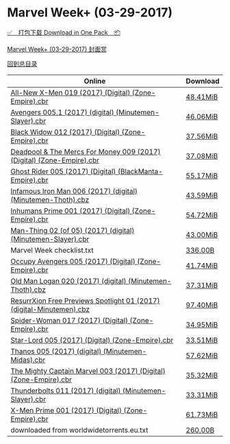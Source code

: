 # Marvel Week+ (03-29-2017)

[✅&emsp;打包下载 Download in One Pack&emsp;📦](https://pan.baidu.com/s/1cax1b4)

[Marvel Week+ (03-29-2017) 封面赏](/https://github.com/alicewish/markdown/blob/master/cover/Marvel-Week-03-29-2017-Covers.md)



[回到总目录](https://github.com/alicewish/markdown/blob/master/Catalogs.md)



Online | Download
--- | ---
[All-New X-Men 019 (2017) (Digital) (Zone-Empire).cbr](https://github.com/alicewish/markdown/blob/master/comic/All-New-X-Men-019-2017-Digital-Zone-Empire-cbr.md) | [48.41MiB](https://pan.baidu.com/s/1cax1b4#list/path=%2FMarvel%20Week%202017%20Q1%2FMarvel%20Week%2B%20%2803-29-2017%29%2F%E3%82%A4%E3%82%B5%E3%82%A8%E3%82%B1%E3%82%B7%E3%82%AF%E3%82%B5%E3%82%AB%E3%82%AF%E3%82%AD%E3%82%BB%E3%82%BB%E3%82%B3%E3%82%B3%E3%82%B1%E3%82%BB%E3%82%A4%E3%82%BF%E3%82%A8%E3%82%AF%E3%82%BF%E3%82%B1%E3%82%B5%E3%82%B5%E3%82%B5%E3%82%BF%E3%82%AB%E3%82%B7%E3%82%AD%E3%82%B7%E3%82%BD%E3%82%AB&parentPath=%2FMarvel%20Week%202017%20Q1)
[Avengers 005.1 (2017) (digital) (Minutemen-Slayer).cbr](https://github.com/alicewish/markdown/blob/master/comic/Avengers-005-1-2017-digital-Minutemen-Slayer-cbr.md) | [46.06MiB](https://pan.baidu.com/s/1cax1b4#list/path=%2FMarvel%20Week%202017%20Q1%2FMarvel%20Week%2B%20%2803-29-2017%29%2F%E3%82%BF%E3%82%BD%E3%82%BD%E3%82%AD%E3%82%BB%E3%82%AA%E3%82%AA%E3%82%AA%E3%82%AF%E3%82%B9%E3%82%A6%E3%82%B5%E3%82%BB%E3%82%AD%E3%82%B3%E3%82%A8%E3%82%B9%E3%82%A8%E3%82%A6%E3%82%AF%E3%82%B3%E3%82%AF%E3%82%A2%E3%82%B5%E3%82%B7%E3%82%BD%E3%82%B5%E3%82%A4%E3%82%AA%E3%82%A2%E3%82%BB%E3%82%AD&parentPath=%2FMarvel%20Week%202017%20Q1)
[Black Widow 012 (2017) (Digital) (Zone-Empire).cbr](https://github.com/alicewish/markdown/blob/master/comic/Black-Widow-012-2017-Digital-Zone-Empire-cbr.md) | [37.56MiB](https://pan.baidu.com/s/1cax1b4#list/path=%2FMarvel%20Week%202017%20Q1%2FMarvel%20Week%2B%20%2803-29-2017%29%2F%E3%82%B9%E3%82%BB%E3%82%A4%E3%82%BD%E3%82%AF%E3%82%A6%E3%82%BD%E3%82%A4%E3%82%A6%E3%82%B9%E3%82%BF%E3%82%AF%E3%82%A6%E3%82%BD%E3%82%A6%E3%82%B5%E3%82%AF%E3%82%A2%E3%82%A4%E3%82%BB%E3%82%A6%E3%82%AF%E3%82%B7%E3%82%B5%E3%82%B3%E3%82%AA%E3%82%A2%E3%82%AB%E3%82%BB%E3%82%AA%E3%82%AB%E3%82%B3&parentPath=%2FMarvel%20Week%202017%20Q1)
[Deadpool & The Mercs For Money 009 (2017) (Digital) (Zone-Empire).cbr](https://github.com/alicewish/markdown/blob/master/comic/Deadpool-Mercs-For-Money-009-2017-Digital-Zone-Empire-cbr.md) | [37.08MiB](https://pan.baidu.com/s/1cax1b4#list/path=%2FMarvel%20Week%202017%20Q1%2FMarvel%20Week%2B%20%2803-29-2017%29%2F%E3%82%B7%E3%82%BB%E3%82%AB%E3%82%AA%E3%82%A6%E3%82%A2%E3%82%A6%E3%82%AD%E3%82%AA%E3%82%AD%E3%82%BD%E3%82%BB%E3%82%B7%E3%82%A4%E3%82%AA%E3%82%BF%E3%82%A8%E3%82%A8%E3%82%AA%E3%82%A4%E3%82%AA%E3%82%AB%E3%82%AF%E3%82%B3%E3%82%A2%E3%82%B5%E3%82%BF%E3%82%B1%E3%82%BB%E3%82%A8%E3%82%B1%E3%82%B3&parentPath=%2FMarvel%20Week%202017%20Q1)
[Ghost Rider 005 (2017) (Digital) (BlackManta-Empire).cbr](https://github.com/alicewish/markdown/blob/master/comic/Ghost-Rider-005-2017-Digital-BlackManta-Empire-cbr.md) | [55.17MiB](https://pan.baidu.com/s/1cax1b4#list/path=%2FMarvel%20Week%202017%20Q1%2FMarvel%20Week%2B%20%2803-29-2017%29%2F%E3%82%B3%E3%82%BF%E3%82%B1%E3%82%A4%E3%82%B7%E3%82%A2%E3%82%A2%E3%82%A6%E3%82%AB%E3%82%A6%E3%82%B9%E3%82%BD%E3%82%A4%E3%82%AA%E3%82%A4%E3%82%BB%E3%82%B9%E3%82%B5%E3%82%B9%E3%82%B7%E3%82%BB%E3%82%B3%E3%82%A6%E3%82%AF%E3%82%AB%E3%82%A2%E3%82%A4%E3%82%A8%E3%82%BF%E3%82%B9%E3%82%BD%E3%82%A4&parentPath=%2FMarvel%20Week%202017%20Q1)
[Infamous Iron Man 006 (2017) (digital) (Minutemen-Thoth).cbz](https://github.com/alicewish/markdown/blob/master/comic/Infamous-Iron-Man-006-2017-digital-Minutemen-Thoth-cbz.md) | [43.59MiB](https://pan.baidu.com/s/1cax1b4#list/path=%2FMarvel%20Week%202017%20Q1%2FMarvel%20Week%2B%20%2803-29-2017%29%2F%E3%82%AA%E3%82%B1%E3%82%B1%E3%82%B1%E3%82%AF%E3%82%B3%E3%82%BF%E3%82%B3%E3%82%BB%E3%82%A4%E3%82%BD%E3%82%BF%E3%82%AF%E3%82%A4%E3%82%BF%E3%82%A2%E3%82%A6%E3%82%AB%E3%82%A2%E3%82%B9%E3%82%BB%E3%82%B9%E3%82%BF%E3%82%B1%E3%82%AA%E3%82%AA%E3%82%AB%E3%82%BF%E3%82%AD%E3%82%A4%E3%82%B3%E3%82%AA&parentPath=%2FMarvel%20Week%202017%20Q1)
[Inhumans Prime 001 (2017) (Digital) (Zone-Empire).cbr](https://github.com/alicewish/markdown/blob/master/comic/Inhumans-Prime-001-2017-Digital-Zone-Empire-cbr.md) | [54.72MiB](https://pan.baidu.com/s/1cax1b4#list/path=%2FMarvel%20Week%202017%20Q1%2FMarvel%20Week%2B%20%2803-29-2017%29%2F%E3%82%B1%E3%82%B9%E3%82%AD%E3%82%B7%E3%82%A4%E3%82%BB%E3%82%B1%E3%82%A2%E3%82%B5%E3%82%AD%E3%82%BD%E3%82%B9%E3%82%AB%E3%82%BD%E3%82%AA%E3%82%AF%E3%82%A2%E3%82%A8%E3%82%B1%E3%82%AD%E3%82%AB%E3%82%A8%E3%82%BF%E3%82%B5%E3%82%B7%E3%82%A2%E3%82%BB%E3%82%AB%E3%82%A2%E3%82%B1%E3%82%AD%E3%82%B1&parentPath=%2FMarvel%20Week%202017%20Q1)
[Man-Thing 02 (of 05) (2017) (digital) (Minutemen-Slayer).cbr](https://github.com/alicewish/markdown/blob/master/comic/Man-Thing-02-of-05-2017-digital-Minutemen-Slayer-cbr.md) | [43.00MiB](https://pan.baidu.com/s/1cax1b4#list/path=%2FMarvel%20Week%202017%20Q1%2FMarvel%20Week%2B%20%2803-29-2017%29%2F%E3%82%BF%E3%82%B7%E3%82%B5%E3%82%AA%E3%82%A4%E3%82%A8%E3%82%B9%E3%82%A2%E3%82%B9%E3%82%AA%E3%82%B9%E3%82%A2%E3%82%B3%E3%82%BD%E3%82%BB%E3%82%B3%E3%82%AF%E3%82%B5%E3%82%BF%E3%82%A8%E3%82%BB%E3%82%B5%E3%82%A6%E3%82%BD%E3%82%BF%E3%82%AA%E3%82%A2%E3%82%B5%E3%82%BF%E3%82%B1%E3%82%B5%E3%82%A8&parentPath=%2FMarvel%20Week%202017%20Q1)
Marvel Week checklist.txt | [336.00B](https://pan.baidu.com/s/1cax1b4#list/path=%2FMarvel%20Week%202017%20Q1%2FMarvel%20Week%2B%20%2803-29-2017%29%2F%E3%82%BF%E3%82%AB%E3%82%B5%E3%82%BF%E3%82%BF%E3%82%B3%E3%82%B9%E3%82%AA%E3%82%AD%E3%82%A4%E3%82%A8%E3%82%B7%E3%82%B3%E3%82%B9%E3%82%B3%E3%82%A8%E3%82%AF%E3%82%A8%E3%82%B1%E3%82%AD%E3%82%A8%E3%82%BB%E3%82%B5%E3%82%BB%E3%82%B5%E3%82%A6%E3%82%A6%E3%82%BD%E3%82%A8%E3%82%B5%E3%82%A8%E3%82%BD&parentPath=%2FMarvel%20Week%202017%20Q1)
[Occupy Avengers 005 (2017) (Digital) (Zone-Empire).cbr](https://github.com/alicewish/markdown/blob/master/comic/Occupy-Avengers-005-2017-Digital-Zone-Empire-cbr.md) | [41.74MiB](https://pan.baidu.com/s/1cax1b4#list/path=%2FMarvel%20Week%202017%20Q1%2FMarvel%20Week%2B%20%2803-29-2017%29%2F%E3%82%A2%E3%82%AB%E3%82%A8%E3%82%BF%E3%82%B9%E3%82%A8%E3%82%BD%E3%82%B1%E3%82%BB%E3%82%A6%E3%82%BB%E3%82%B7%E3%82%AD%E3%82%A8%E3%82%B3%E3%82%B1%E3%82%A2%E3%82%BF%E3%82%A4%E3%82%AF%E3%82%A2%E3%82%AB%E3%82%A6%E3%82%BD%E3%82%BB%E3%82%A2%E3%82%B9%E3%82%B9%E3%82%A8%E3%82%AD%E3%82%AD%E3%82%A6&parentPath=%2FMarvel%20Week%202017%20Q1)
[Old Man Logan 020 (2017) (digital) (Minutemen-Thoth).cbz](https://github.com/alicewish/markdown/blob/master/comic/Old-Man-Logan-020-2017-digital-Minutemen-Thoth-cbz.md) | [37.31MiB](https://pan.baidu.com/s/1cax1b4#list/path=%2FMarvel%20Week%202017%20Q1%2FMarvel%20Week%2B%20%2803-29-2017%29%2F%E3%82%BD%E3%82%A6%E3%82%AF%E3%82%AF%E3%82%B3%E3%82%B1%E3%82%AB%E3%82%BF%E3%82%A8%E3%82%B3%E3%82%AD%E3%82%AF%E3%82%AF%E3%82%B5%E3%82%BB%E3%82%A2%E3%82%AF%E3%82%BD%E3%82%B7%E3%82%BF%E3%82%BF%E3%82%A8%E3%82%A8%E3%82%B7%E3%82%AF%E3%82%A8%E3%82%A8%E3%82%AB%E3%82%AF%E3%82%AA%E3%82%AB%E3%82%BB&parentPath=%2FMarvel%20Week%202017%20Q1)
[ResurrXion Free Previews Spotlight 01 (2017) (digital-Minutemen).cbz](https://github.com/alicewish/markdown/blob/master/comic/ResurrXion-Free-Previews-Spotlight-01-2017-digital-Minutemen-cbz.md) | [97.40MiB](https://pan.baidu.com/s/1cax1b4#list/path=%2FMarvel%20Week%202017%20Q1%2FMarvel%20Week%2B%20%2803-29-2017%29%2F%E3%82%B1%E3%82%B5%E3%82%BB%E3%82%A2%E3%82%B5%E3%82%B5%E3%82%A4%E3%82%BB%E3%82%AF%E3%82%B3%E3%82%A8%E3%82%A4%E3%82%AD%E3%82%A6%E3%82%BD%E3%82%BF%E3%82%AA%E3%82%A2%E3%82%B3%E3%82%A8%E3%82%BB%E3%82%BF%E3%82%A4%E3%82%A8%E3%82%AB%E3%82%A4%E3%82%BB%E3%82%A2%E3%82%BB%E3%82%BB%E3%82%A2%E3%82%B3&parentPath=%2FMarvel%20Week%202017%20Q1)
[Spider-Woman 017 (2017) (Digital) (Zone-Empire).cbr](https://github.com/alicewish/markdown/blob/master/comic/Spider-Woman-017-2017-Digital-Zone-Empire-cbr.md) | [34.95MiB](https://pan.baidu.com/s/1cax1b4#list/path=%2FMarvel%20Week%202017%20Q1%2FMarvel%20Week%2B%20%2803-29-2017%29%2F%E3%82%B3%E3%82%B7%E3%82%A4%E3%82%B7%E3%82%B5%E3%82%BF%E3%82%A6%E3%82%AF%E3%82%BB%E3%82%AF%E3%82%AD%E3%82%B1%E3%82%B1%E3%82%B5%E3%82%AF%E3%82%BB%E3%82%A8%E3%82%A6%E3%82%A8%E3%82%AB%E3%82%BF%E3%82%B5%E3%82%B1%E3%82%B5%E3%82%A4%E3%82%A2%E3%82%A2%E3%82%AF%E3%82%AD%E3%82%B5%E3%82%A4%E3%82%AF&parentPath=%2FMarvel%20Week%202017%20Q1)
[Star-Lord 005 (2017) (Digital) (Zone-Empire).cbr](https://github.com/alicewish/markdown/blob/master/comic/Star-Lord-005-2017-Digital-Zone-Empire-cbr.md) | [33.51MiB](https://pan.baidu.com/s/1cax1b4#list/path=%2FMarvel%20Week%202017%20Q1%2FMarvel%20Week%2B%20%2803-29-2017%29%2F%E3%82%B7%E3%82%BD%E3%82%BB%E3%82%B1%E3%82%AB%E3%82%B9%E3%82%BD%E3%82%BF%E3%82%AF%E3%82%BF%E3%82%AB%E3%82%B1%E3%82%AF%E3%82%A8%E3%82%AB%E3%82%A8%E3%82%AB%E3%82%B1%E3%82%BD%E3%82%B9%E3%82%AF%E3%82%B1%E3%82%B7%E3%82%A2%E3%82%A2%E3%82%B1%E3%82%B1%E3%82%A6%E3%82%B9%E3%82%B7%E3%82%B5%E3%82%BF&parentPath=%2FMarvel%20Week%202017%20Q1)
[Thanos 005 (2017) (digital) (Minutemen-Midas).cbr](https://github.com/alicewish/markdown/blob/master/comic/Thanos-005-2017-digital-Minutemen-Midas-cbr.md) | [57.62MiB](https://pan.baidu.com/s/1cax1b4#list/path=%2FMarvel%20Week%202017%20Q1%2FMarvel%20Week%2B%20%2803-29-2017%29%2F%E3%82%A6%E3%82%B1%E3%82%B9%E3%82%AA%E3%82%B7%E3%82%A2%E3%82%B9%E3%82%BB%E3%82%AF%E3%82%A6%E3%82%BD%E3%82%A4%E3%82%B3%E3%82%A4%E3%82%BB%E3%82%A8%E3%82%A6%E3%82%A2%E3%82%BF%E3%82%B9%E3%82%AD%E3%82%A2%E3%82%B7%E3%82%AF%E3%82%B1%E3%82%BD%E3%82%B9%E3%82%B5%E3%82%AD%E3%82%B3%E3%82%A2%E3%82%B9&parentPath=%2FMarvel%20Week%202017%20Q1)
[The Mighty Captain Marvel 003 (2017) (Digital) (Zone-Empire).cbr](https://github.com/alicewish/markdown/blob/master/comic/Mighty-Captain-Marvel-003-2017-Digital-Zone-Empire-cbr.md) | [35.32MiB](https://pan.baidu.com/s/1cax1b4#list/path=%2FMarvel%20Week%202017%20Q1%2FMarvel%20Week%2B%20%2803-29-2017%29%2F%E3%82%AA%E3%82%AA%E3%82%BB%E3%82%AA%E3%82%B7%E3%82%A4%E3%82%AB%E3%82%BD%E3%82%AF%E3%82%A2%E3%82%B7%E3%82%B5%E3%82%B5%E3%82%B9%E3%82%AB%E3%82%A2%E3%82%A2%E3%82%A2%E3%82%AF%E3%82%B7%E3%82%B7%E3%82%A6%E3%82%BF%E3%82%A2%E3%82%B1%E3%82%A2%E3%82%B1%E3%82%AD%E3%82%B9%E3%82%B3%E3%82%A4%E3%82%BB&parentPath=%2FMarvel%20Week%202017%20Q1)
[Thunderbolts 011 (2017) (digital) (Minutemen-Slayer).cbr](https://github.com/alicewish/markdown/blob/master/comic/Thunderbolts-011-2017-digital-Minutemen-Slayer-cbr.md) | [33.31MiB](https://pan.baidu.com/s/1cax1b4#list/path=%2FMarvel%20Week%202017%20Q1%2FMarvel%20Week%2B%20%2803-29-2017%29%2F%E3%82%BD%E3%82%A2%E3%82%A2%E3%82%B3%E3%82%A6%E3%82%A8%E3%82%A8%E3%82%BD%E3%82%BF%E3%82%B3%E3%82%BD%E3%82%A2%E3%82%B3%E3%82%B3%E3%82%B1%E3%82%A6%E3%82%AD%E3%82%B9%E3%82%AA%E3%82%BB%E3%82%BB%E3%82%BB%E3%82%AA%E3%82%AB%E3%82%BF%E3%82%B1%E3%82%B9%E3%82%B9%E3%82%BF%E3%82%A6%E3%82%B1%E3%82%B3&parentPath=%2FMarvel%20Week%202017%20Q1)
[X-Men Prime 001 (2017) (Digital) (Zone-Empire).cbr](https://github.com/alicewish/markdown/blob/master/comic/X-Men-Prime-001-2017-Digital-Zone-Empire-cbr.md) | [61.73MiB](https://pan.baidu.com/s/1cax1b4#list/path=%2FMarvel%20Week%202017%20Q1%2FMarvel%20Week%2B%20%2803-29-2017%29%2F%E3%82%B1%E3%82%B3%E3%82%AD%E3%82%BD%E3%82%AF%E3%82%A4%E3%82%AD%E3%82%A4%E3%82%B9%E3%82%A6%E3%82%BF%E3%82%A8%E3%82%A8%E3%82%AB%E3%82%A8%E3%82%A6%E3%82%AB%E3%82%A8%E3%82%A6%E3%82%B5%E3%82%AF%E3%82%A8%E3%82%B9%E3%82%B3%E3%82%BD%E3%82%BD%E3%82%B3%E3%82%AB%E3%82%A8%E3%82%B9%E3%82%BD%E3%82%AF&parentPath=%2FMarvel%20Week%202017%20Q1)
downloaded from worldwidetorrents.eu.txt | [260.00B](https://pan.baidu.com/s/1cax1b4#list/path=%2FMarvel%20Week%202017%20Q1%2FMarvel%20Week%2B%20%2803-29-2017%29%2F%E3%82%AD%E3%82%BB%E3%82%BD%E3%82%B5%E3%82%AF%E3%82%A2%E3%82%B5%E3%82%AD%E3%82%BB%E3%82%B9%E3%82%A2%E3%82%AD%E3%82%A8%E3%82%B3%E3%82%A6%E3%82%B7%E3%82%B9%E3%82%AB%E3%82%B9%E3%82%A2%E3%82%A4%E3%82%A8%E3%82%B7%E3%82%BF%E3%82%B7%E3%82%BF%E3%82%BB%E3%82%AD%E3%82%AD%E3%82%B9%E3%82%A4%E3%82%A2&parentPath=%2FMarvel%20Week%202017%20Q1)